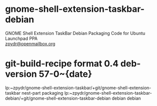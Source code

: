 gnome-shell-extension-taskbar-debian
====================================

GNOME Shell Extension TaskBar Debian Packaging Code for Ubuntu Launchpad PPA      
zpydr@openmailbox.org

# git-build-recipe format 0.4 deb-version 57-0~{date}
lp:~zpydr/gnome-shell-extension-taskbar/+git/gnome-shell-extension-taskbar
nest-part packaging lp:~zpydr/gnome-shell-extension-taskbar-debian/+git/gnome-shell-extension-taskbar-debian debian debian

